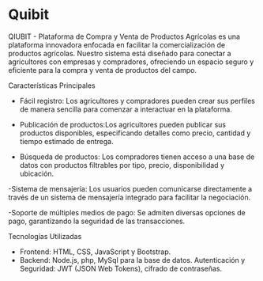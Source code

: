 # Quibit
QIUBIT - Plataforma de Compra y Venta de Productos Agrícolas
es una plataforma innovadora enfocada en facilitar la comercialización de productos agrícolas. Nuestro sistema está diseñado para conectar a agricultores con empresas y compradores, ofreciendo un espacio seguro y eficiente para la compra y venta de productos del campo.

Características Principales
 - Fácil registro: Los agricultores y compradores pueden crear sus perfiles de manera sencilla para comenzar a interactuar en la plataforma.

- Publicación de productos:Los agricultores pueden publicar sus productos disponibles, especificando detalles como precio, cantidad y tiempo estimado de entrega.
  
- Búsqueda de productos: Los compradores tienen acceso a una base de datos con productos filtrables por tipo, precio, disponibilidad y ubicación.

-Sistema de mensajería: Los usuarios pueden comunicarse directamente a través de un sistema de mensajería integrado para facilitar la negociación.

-Soporte de múltiples medios de pago: Se admiten diversas opciones de pago, garantizando la seguridad de las transacciones.

  Tecnologías Utilizadas
  
 - Frontend: HTML, CSS, JavaScript y Bootstrap.
 - Backend: Node.js, php, MySql para la base de datos.
Autenticación y Seguridad: JWT (JSON Web Tokens), cifrado de contraseñas.
